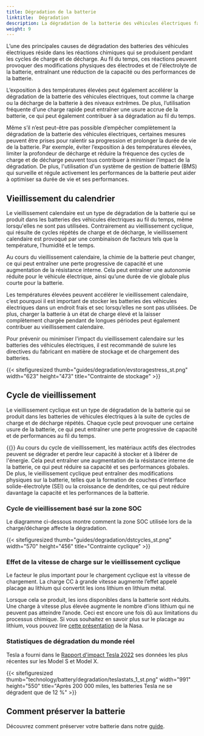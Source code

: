 ```yaml
---
title: Dégradation de la batterie
linktitle:  Dégradation
description: La dégradation de la batterie des véhicules électriques fait référence à la perte progressive de la capacité ou des performances d'une batterie au fil du temps, ce qui peut affecter l'autonomie du véhicule. Comme d’autres types de batteries, cela est dû à une combinaison de facteurs.
weight: 9
---
```

<!-- markdownlint-disable MD033 -->

L’une des principales causes de dégradation des batteries des véhicules électriques réside dans les réactions chimiques qui se produisent pendant les cycles de charge et de décharge. Au fil du temps, ces réactions peuvent provoquer des modifications physiques des électrodes et de l'électrolyte de la batterie, entraînant une réduction de la capacité ou des performances de la batterie.

L’exposition à des températures élevées peut également accélérer la dégradation de la batterie des véhicules électriques, tout comme la charge ou la décharge de la batterie à des niveaux extrêmes. De plus, l’utilisation fréquente d’une charge rapide peut entraîner une usure accrue de la batterie, ce qui peut également contribuer à sa dégradation au fil du temps.

Même s’il n’est peut-être pas possible d’empêcher complètement la dégradation de la batterie des véhicules électriques, certaines mesures peuvent être prises pour ralentir sa progression et prolonger la durée de vie de la batterie. Par exemple, éviter l’exposition à des températures élevées, limiter la profondeur de décharge et réduire la fréquence des cycles de charge et de décharge peuvent tous contribuer à minimiser l’impact de la dégradation. De plus, l'utilisation d'un système de gestion de batterie (BMS) qui surveille et régule activement les performances de la batterie peut aider à optimiser sa durée de vie et ses performances.

## Vieillissement du calendrier

Le vieillissement calendaire est un type de dégradation de la batterie qui se produit dans les batteries des véhicules électriques au fil du temps, même lorsqu'elles ne sont pas utilisées. Contrairement au vieillissement cyclique, qui résulte de cycles répétés de charge et de décharge, le vieillissement calendaire est provoqué par une combinaison de facteurs tels que la température, l’humidité et le temps.

Au cours du vieillissement calendaire, la chimie de la batterie peut changer, ce qui peut entraîner une perte progressive de capacité et une augmentation de la résistance interne. Cela peut entraîner une autonomie réduite pour le véhicule électrique, ainsi qu’une durée de vie globale plus courte pour la batterie.

Les températures élevées peuvent accélérer le vieillissement calendaire, c’est pourquoi il est important de stocker les batteries des véhicules électriques dans un endroit frais et sec lorsqu’elles ne sont pas utilisées. De plus, charger la batterie à un état de charge élevé et la laisser complètement chargée pendant de longues périodes peut également contribuer au vieillissement calendaire.

Pour prévenir ou minimiser l'impact du vieillissement calendaire sur les batteries des véhicules électriques, il est recommandé de suivre les directives du fabricant en matière de stockage et de chargement des batteries.

{{< sitefiguresized thumb="guides/degradation/evstoragestress_st.png" width="623" height="473" title="Contrainte de stockage" >}}

## Cycle de vieillissement

Le vieillissement cyclique est un type de dégradation de la batterie qui se produit dans les batteries de véhicules électriques à la suite de cycles de charge et de décharge répétés. Chaque cycle peut provoquer une certaine usure de la batterie, ce qui peut entraîner une perte progressive de capacité et de performances au fil du temps.

{{<evkxdisplayaddarticle />}}
Au cours du cycle de vieillissement, les matériaux actifs des électrodes peuvent se dégrader et perdre leur capacité à stocker et à libérer de l'énergie. Cela peut entraîner une augmentation de la résistance interne de la batterie, ce qui peut réduire sa capacité et ses performances globales. De plus, le vieillissement cyclique peut entraîner des modifications physiques sur la batterie, telles que la formation de couches d'interface solide-électrolyte (SEI) ou la croissance de dendrites, ce qui peut réduire davantage la capacité et les performances de la batterie.

### Cycle de vieillissement basé sur la zone SOC

Le diagramme ci-dessous montre comment la zone SOC utilisée lors de la charge/décharge affecte la dégradation.

{{< sitefiguresized thumb="guides/degradation/dstcycles_st.png" width="570" height="456" title="Contrainte cyclique" >}}

### Effet de la vitesse de charge sur le vieillissement cyclique

Le facteur le plus important pour le chargement cyclique est la vitesse de chargement. La charge CC à grande vitesse augmente l’effet appelé placage au lithium qui convertit les ions lithium en lithium métal.

Lorsque cela se produit, les ions disponibles dans la batterie sont réduits. Une charge à vitesse plus élevée augmente le nombre d’ions lithium qui ne peuvent pas atteindre l’anode. Ceci est encore une fois dû aux limitations du processus chimique. Si vous souhaitez en savoir plus sur le placage au lithium, vous pouvez lire [cette présentation](https://www.nasa.gov/sites/default/files/atoms/files/1-lithium_plating_azimmerman.pdf) de la Nasa.

### Statistiques de dégradation du monde réel

Tesla a fourni dans le [Rapport d'impact Tesla 2022](https://www.tesla.com/ns_videos/2022-tesla-impact-report-highlights.pdf) ses données les plus récentes sur les Model S et Model X.

{{< sitefiguresized thumb="technology/battery/degradation/teslastats_1_st.png" width="991" height="550" title="Après 200 000 miles, les batteries Tesla ne se dégradent que de 12 %" >}}

## Comment préserver la batterie

Découvrez comment préserver votre batterie dans notre [guide](../../../guides/protectingbattery/).
